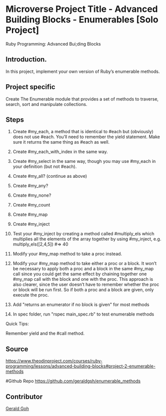 # Microverse Project Title - Advanced Building Blocks - Enumerables [Solo Project]
Ruby Programming: Advanced Bui;ding Blocks

## Introduction.
In this project, implement your own version of Ruby’s enumerable methods.

## Project specific
Create The Enumerable module that provides a set of methods to traverse, search, sort and manipulate collections.

## Steps

1. Create #my_each, a method that is identical to #each but (obviously) does not use #each. You’ll need to remember the yield statement. Make sure it returns the same thing as #each as well.

2. Create #my_each_with_index in the same way.

3. Create #my_select in the same way, though you may use #my_each in your definition (but not #each).

4. Create #my_all? (continue as above)

5. Create #my_any?

6. Create #my_none?

7. Create #my_count

8. Create #my_map

9. Create #my_inject

10. Test your #my_inject by creating a method called #multiply_els which multiplies all the elements of the array together by using #my_inject, e.g. multiply_els([2,4,5]) #=> 40

11. Modify your #my_map method to take a proc instead.

12. Modify your #my_map method to take either a proc or a block. It won’t be necessary to apply both a proc and a block in the same #my_map call since you could get the same effect by chaining together one #my_map call with the block and one with the proc. This approach is also clearer, since the user doesn’t have to remember whether the proc or block will be run first. So if both a proc and a block are given, only execute the proc.

13. Add "returns an enumerator if no block is given" for most methods

14. In spec folder, run "rspec main_spec.rb" to test enumerable methods

Quick Tips:

Remember yield and the #call method.

## Source
https://www.theodinproject.com/courses/ruby-programming/lessons/advanced-building-blocks#project-2-enumerable-methods

#Github Repo
https://github.com/geraldgsh/enumerable_methods

## Contributor
[Gerald Goh](https://github.com/geraldgsh)



